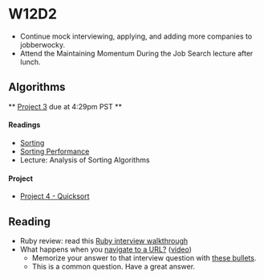 # W12D2
* Continue mock interviewing, applying, and adding more companies to jobberwocky.
* Attend the Maintaining Momentum During the Job Search lecture after lunch.  

## Algorithms

** [Project 3](./algorithms/w12d1/project3) due at 4:29pm PST **

#### Readings
* [Sorting](./algorithms/w12d2/sorting.md)
* [Sorting Performance](./algorithms/w12d2/sorting-2.md)
* Lecture: Analysis of Sorting Algorithms

#### Project
* [Project 4 - Quicksort](./algorithms/w12d2/project4)

## Reading
* Ruby review: read this [Ruby interview walkthrough][ruby-interview-walkthrough]
* What happens when you [navigate to a URL?][navigate-to-a-url] ([video][harvard-vid])
   * Memorize your answer to that interview question with [these bullets][browser-navigation].
   * This is a common question.  Have a great answer.  

[ruby-interview-walkthrough]: https://gist.github.com/ryansobol/5252653
[navigate-to-a-url]: http://igoro.com/archive/what-really-happens-when-you-navigate-to-a-url/
[browser-navigation]: ../interview-prep/browser-navigation.md
[harvard-vid]: https://www.youtube.com/watch?v=8KuO4r5CHjM
